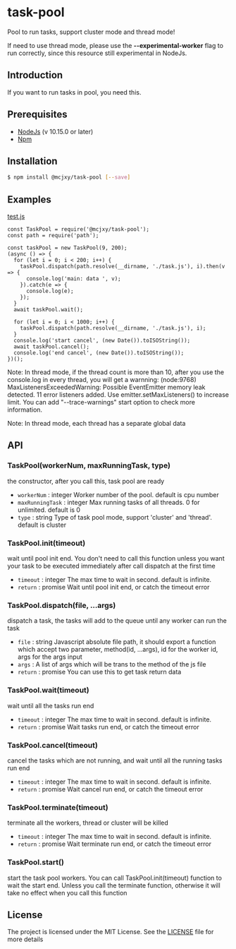 # task-pool
Pool to run tasks, support cluster mode and thread mode!

If need to use thread mode, please use the **--experimental-worker** flag to run correctly, since this resource still experimental in NodeJs.

## Introduction
If you want to run tasks in pool, you need this.

## Prerequisites
* [NodeJs](https://nodejs.org/en/) (v 10.15.0 or later)
* [Npm](https://www.npmjs.com/)


## Installation

```sh
$ npm install @mcjxy/task-pool [--save]
```

## Examples
[test.js](https://github.com/machenjie/task-pool/blob/master/test/test.js)
```
const TaskPool = require('@mcjxy/task-pool');
const path = require('path');

const taskPool = new TaskPool(9, 200);
(async () => {
  for (let i = 0; i < 200; i++) {
    taskPool.dispatch(path.resolve(__dirname, './task.js'), i).then(v => {
      console.log('main: data ', v);
    }).catch(e => {
      console.log(e);
    });
  }
  await taskPool.wait();

  for (let i = 0; i < 1000; i++) {
    taskPool.dispatch(path.resolve(__dirname, './task.js'), i);
  }
  console.log('start cancel', (new Date()).toISOString());
  await taskPool.cancel();
  console.log('end cancel', (new Date()).toISOString());
})();
```
Note: In thread mode, if the thread count is more than 10, after you use the console.log in every thread, you will get a warnning: (node:9768) MaxListenersExceededWarning: Possible EventEmitter memory leak detected. 11 error listeners added. Use emitter.setMaxListeners() to increase limit. You can add "--trace-warnings" start option to check more information.

Note: In thread mode, each thread has a separate global data
## API

### TaskPool(workerNum, maxRunningTask, type)
the constructor, after you call this, task pool are ready
- `workerNum` :  integer Worker number of the pool. default is cpu number
- `maxRunningTask` : integer Max running tasks of all threads. 0 for unlimited. default is 0
- `type` :  string Type of task pool mode, support 'cluster' and 'thread'. default is cluster

### TaskPool.init(timeout)
wait until pool init end. You don't need to call this function unless you want your task to be executed immediately after call dispatch at the first time
- `timeout` :  integer The max time to wait in second. default is infinite.
- `return` : promise Wait until pool init end, or catch the timeout error

### TaskPool.dispatch(file, ...args)
dispatch a task, the tasks will add to the queue until any worker can run the task
- `file` :  string Javascript absolute file path, it should export a function which accept two parameter, method(id, ...args), id for the worker id, args for the args input
- `args` : A list of args which will be trans to the method of the js file
- `return` : promise<any> You can use this to get task return data

### TaskPool.wait(timeout)
wait until all the tasks run end
- `timeout` :  integer The max time to wait in second. default is infinite.
- `return` : promise Wait tasks run end, or catch the timeout error

### TaskPool.cancel(timeout)
cancel the tasks which are not running, and wait until all the running tasks run end
- `timeout` :  integer The max time to wait in second. default is infinite.
- `return` : promise Wait cancel run end, or catch the timeout error

### TaskPool.terminate(timeout)
terminate all the workers, thread or cluster will be killed
- `timeout` :  integer The max time to wait in second. default is infinite.
- `return` : promise Wait terminate run end, or catch the timeout error

### TaskPool.start()
start the task pool workers. You can call TaskPool.init(timeout) function to wait the start end. Unless you call the terminate function, otherwise it will take no effect when you call this function


## License

The project is licensed under the MIT License. See the [LICENSE](https://github.com/machenjie/task-pool/blob/master/LICENSE) file for more details
